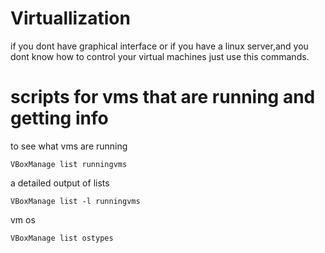# Virtuallization
if you dont have graphical interface or if you have a linux server,and you dont know how to control your virtual machines just use this commands.


# scripts for vms that are running and getting info


<p>to see what vms are running</p>


    VBoxManage list runningvms



<p>a detailed output of lists</p>


    VBoxManage list -l runningvms



<p>vm os</p>


    VBoxManage list ostypes

    